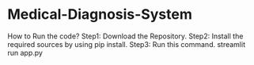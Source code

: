 # Medical-Diagnosis-System
How to Run the code?
Step1: Download the Repository.
Step2: Install the required sources by using pip install.
Step3: Run this command. 
      streamlit run app.py
